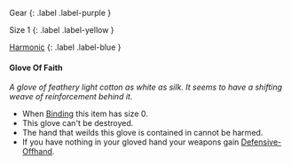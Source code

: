 Gear
{: .label .label-purple }

Size 1
{: .label .label-yellow }

[Harmonic](Game/Magic-Items#Harmonic)
{: .label .label-blue }

#### Glove Of Faith
*A glove of feathery light cotton as white as silk. It seems to have a shifting weave of reinforcement behind it.*

* When [Binding](Game/Magic-Items#Binding) this item has size 0.
* This glove can't be destroyed.
* The hand that weilds this glove is contained in cannot be harmed.
* If you have nothing in your gloved hand your weapons gain [Defensive-Offhand](Game/Blocks/Defensive-Offhand).